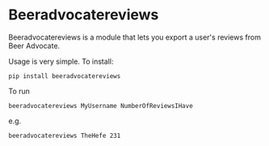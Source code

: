 # Beeradvocatereviews

Beeradvocatereviews is a module that lets you export a user's reviews
from Beer Advocate.

Usage is very simple. To install:

```
pip install beeradvocatereviews
```

To run

```
beeradvocatereviews MyUsername NumberOfReviewsIHave
```

e.g.

```
beeradvocatereviews TheHefe 231
```
